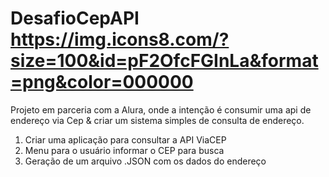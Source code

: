# DesafioCepAPI https://img.icons8.com/?size=100&id=pF2OfcFGInLa&format=png&color=000000
Projeto em parceria com a Alura, onde a intenção é consumir uma api de endereço via Cep &amp; criar um sistema simples de consulta de endereço.

1. Criar uma aplicação para consultar a API ViaCEP<br>
2. Menu para o usuário informar o CEP para busca<br>
3. Geração de um arquivo .JSON com os dados do endereço
